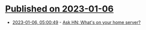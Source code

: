 # [Published on 2023-01-06](index.md)

* [2023-01-06, 05:00:49](https://news.ycombinator.com/item?id=34271167) - [Ask HN: What's on your home server?](https://news.ycombinator.com/item?id=34271167)
